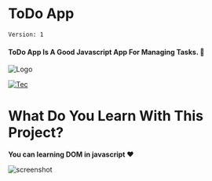 # ToDo App
`Version: 1`
#### ToDo App Is A Good Javascript App For Managing Tasks. 🏢
![Logo](https://i.ibb.co/5xK7w95/logo.png "Logo")

[![Tec](https://skillicons.dev/icons?i=html,css,js)](https://skillicons.dev)

# What Do You Learn With This Project?
**You can learning DOM in javascript ❤️**

![screenshot](https://i.ibb.co/Q8v7Jcn/screenshot.png "screenshot")
